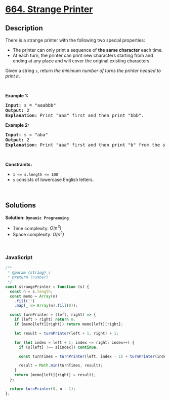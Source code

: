 # [664. Strange Printer](https://leetcode.com/problems/strange-printer)

## Description

<div class="elfjS" data-track-load="description_content"><p>There is a strange printer with the following two special properties:</p>

<ul>
	<li>The printer can only print a sequence of <strong>the same character</strong> each time.</li>
	<li>At each turn, the printer can print new characters starting from and ending at any place and will cover the original existing characters.</li>
</ul>

<p>Given a string <code>s</code>, return <em>the minimum number of turns the printer needed to print it</em>.</p>

<p>&nbsp;</p>
<p><strong class="example">Example 1:</strong></p>

<pre><strong>Input:</strong> s = "aaabbb"
<strong>Output:</strong> 2
<strong>Explanation:</strong> Print "aaa" first and then print "bbb".
</pre>

<p><strong class="example">Example 2:</strong></p>

<pre><strong>Input:</strong> s = "aba"
<strong>Output:</strong> 2
<strong>Explanation:</strong> Print "aaa" first and then print "b" from the second place of the string, which will cover the existing character 'a'.
</pre>

<p>&nbsp;</p>
<p><strong>Constraints:</strong></p>

<ul>
	<li><code>1 &lt;= s.length &lt;= 100</code></li>
	<li><code>s</code> consists of lowercase English letters.</li>
</ul>
</div>

<p>&nbsp;</p>

## Solutions

**Solution: `Dynamic Programming`**

- Time complexity: <em>O(n<sup>3</sup>)</em>
- Space complexity: <em>O(n<sup>2</sup>)</em>

<p>&nbsp;</p>

### **JavaScript**

```js
/**
 * @param {string} s
 * @return {number}
 */
const strangePrinter = function (s) {
  const n = s.length;
  const memo = Array(n)
    .fill('')
    .map(_ => Array(n).fill(0));

  const turnPrinter = (left, right) => {
    if (left > right) return 0;
    if (memo[left][right]) return memo[left][right];

    let result = turnPrinter(left + 1, right) + 1;

    for (let index = left + 1; index <= right; index++) {
      if (s[left] !== s[index]) continue;

      const turnTimes = turnPrinter(left, index - 1) + turnPrinter(index + 1, right);

      result = Math.min(turnTimes, result);
    }
    return (memo[left][right] = result);
  };

  return turnPrinter(0, n - 1);
};
```
